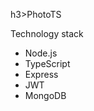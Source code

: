 h3>PhotoTS</h2>
<p>Technology stack</p>
<ul>
  <li>Node.js</li>
  <li>TypeScript</li>
  <li>Express</li>
  <li>JWT</li>
  <li>MongoDB</li>
</ul>
